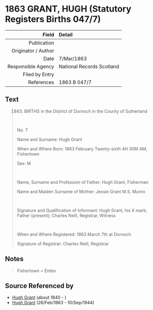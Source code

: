 ﻿---
layout: page
permalink: /sources/s48209885
---

# 1863 GRANT, HUGH (Statutory Registers Births 047/7)

Field | Detail
---:|:---
Publication | 
Originator / Author | 
Date | 7/Mar/1863
Responsible Agency | National Records Scotland
Filed by Entry | 
References | 1863 B 047/7

## Text

> 1863. BIRTHS in the District of Dornoch in the County of Sutherland
>
> <br/>
>
> No. 7
>
> Name and Surname: Hugh Grant
>
> When and Where Born: 1863 February Twenty-sixth 4H 30M AM; Fishertown
>
> Sex: M
>
> <br/>
>
> Name, Surname and Profession of Father: Hugh Grant, Fisherman
>
> Name and Maiden Surname of Mother: Jessie Grant M.S. Munro
>
> <br/>
>
> Signature and Qualification of Informant: Hugh Grant, his X mark; Father (present); Charles Neill, Registrar, Witness
>
> <br/>
>
> When and Where Registered: 1863 March 7th at Dornoch
>
> Signature of Registrar: Charles Neill, Registrar
>

## Notes

> Fishertown = Embo
>


## Source Referenced by

* [Hugh Grant](../people/@34164542@-hugh-grant-b1840-d.md) (about 1840 - )
* [Hugh Grant](../people/@31066628@-hugh-grant-b1863-2-26-d1944-9-10.md) (26/Feb/1863 - 10/Sep/1944)
